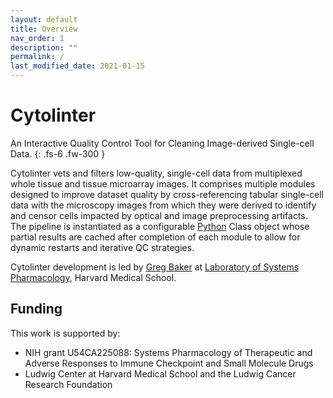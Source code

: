 ```yaml
---
layout: default
title: Overview
nav_order: 1
description: ""
permalink: /
last_modified_date: 2021-01-15
---
```


# Cytolinter

An Interactive Quality Control Tool for Cleaning Image-derived Single-cell Data.
{: .fs-6 .fw-300 }

Cytolinter vets and filters low-quality, single-cell data from multiplexed whole tissue and tissue microarray images. It comprises multiple modules designed to improve dataset quality by cross-referencing tabular single-cell data with the microscopy images from which they were derived to identify and censor cells impacted by optical and image preprocessing artifacts. The pipeline is instantiated as a configurable [Python](https://www.python.org) Class object whose partial results are cached after completion of each module to allow for dynamic restarts and iterative QC strategies.

Cytolinter development is led by [Greg Baker](https://github.com/gjbaker) at [Laboratory of Systems Pharmacology](https://hits.harvard.edu/the-program/laboratory-of-systems-pharmacology/about/), Harvard Medical School.

## Funding

This work is supported by:

* NIH grant U54CA225088: Systems Pharmacology of Therapeutic and Adverse Responses to Immune Checkpoint and Small Molecule Drugs
* Ludwig Center at Harvard Medical School and the Ludwig Cancer Research Foundation

